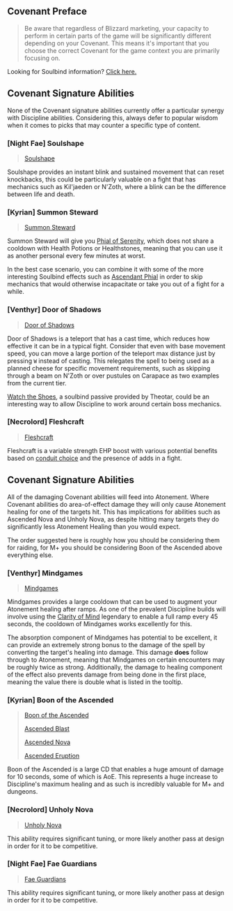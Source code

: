 ## Covenant Preface

> Be aware that regardless of Blizzard marketing, your capacity to perform in certain parts of the game will be significantly different depending on your Covenant. This means it's important that you choose the correct Covenant for the game context you are primarily focusing on.

Looking for Soulbind information? [Click here.](soulbinds.md)

## Covenant Signature Abilities

None of the Covenant signature abilities currently offer a particular synergy with Discipline abilities. Considering this, always defer to popular wisdom when it comes to picks that may counter a specific type of content.

### [Night Fae] Soulshape

> [Soulshape](https://shadowlands.wowhead.com/spell=310143/soulshape)

Soulshape provides an instant blink and sustained movement that can reset knockbacks, this could be particularly valuable on a fight that has mechanics such as Kil'jaeden or N'Zoth, where a blink can be the difference between life and death.

### [Kyrian] Summon Steward

> [Summon Steward](https://shadowlands.wowhead.com/spell=324739)

Summon Steward will give you [Phial of Serenity](https://shadowlands.wowhead.com/item=177278/phial-of-serenity), which does not share a cooldown with Health Potions or Healthstones, meaning that you can use it as another personal every few minutes at worst.

In the best case scenario, you can combine it with some of the more interesting Soulbind effects such as [Ascendant Phial](https://shadowlands.wowhead.com/spell=329776/ascendant-phial) in order to skip mechanics that would otherwise incapacitate or take you out of a fight for a while.

### [Venthyr] Door of Shadows

> [Door of Shadows](https://shadowlands.wowhead.com/spell=300728/door-of-shadows)

Door of Shadows is a teleport that has a cast time, which reduces how effective it can be in a typical fight. Consider that even with base movement speed, you can move a large portion of the teleport max distance just by pressing `W` instead of casting. This relegates the spell to being used as a planned cheese for specific movement requirements, such as skipping through a beam on N'Zoth or over pustules on Carapace as two examples from the current tier.

[Watch the Shoes](https://shadowlands.wowhead.com/spell=336140/watch-the-shoes), a soulbind passive provided by Theotar, could be an interesting way to allow Discipline to work around certain boss mechanics.

### [Necrolord] Fleshcraft

> [Fleshcraft](https://shadowlands.wowhead.com/spell=324631/fleshcraft)

Fleshcraft is a variable strength EHP boost with various potential benefits based on [conduit choice](https://shadowlands.wowhead.com/spell=323074/volatile-solvent) and the presence of adds in a fight.

## Covenant Signature Abilities

All of the damaging Covenant abilities will feed into Atonement. Where Covenant abilities do area-of-effect damage they will only cause Atonement healing for one of the targets hit. This has implications for abilities such as Ascended Nova and Unholy Nova, as despite hitting many targets they do significantly less Atonement Healing than you would expect.

The order suggested here is roughly how you should be considering them for raiding, for M+ you should be considering Boon of the Ascended above everything else.

### [Venthyr] Mindgames

> [Mindgames](https://shadowlands.wowhead.com/spell=323673/mindgames)

Mindgames provides a large cooldown that can be used to augment your Atonement healing after ramps. As one of the prevalent Discipline builds will involve using the [Clarity of Mind](https://shadowlands.wowhead.com/spell=336067/clarity-of-mind) legendary to enable a full ramp every 45 seconds, the cooldown of Mindgames works excellently for this.

The absorption component of Mindgames has potential to be excellent, it can provide an extremely strong bonus to the damage of the spell by converting the target's healing into damage. This damage **does** follow through to Atonement, meaning that Mindgames on certain encounters may be roughly twice as strong. Additionally, the damage to healing component of the effect also prevents damage from being done in the first place, meaning the value there is double what is listed in the tooltip.

### [Kyrian] Boon of the Ascended

> [Boon of the Ascended](https://shadowlands.wowhead.com/spell=325013/boon-of-the-ascended)
>
> [Ascended Blast](https://shadowlands.wowhead.com/spell=325315/ascended-blast)
>
> [Ascended Nova](https://shadowlands.wowhead.com/spell=325020/ascended-nova)
>
> [Ascended Eruption](https://shadowlands.wowhead.com/spell=325326/ascended-eruption)

Boon of the Ascended is a large CD that enables a huge amount of damage for 10 seconds, some of which is AoE. This represents a huge increase to Discipline's maximum healing and as such is incredibly valuable for M+ and dungeons.

### [Necrolord] Unholy Nova

> [Unholy Nova](https://shadowlands.wowhead.com/spell=324724/unholy-nova)

This ability requires significant tuning, or more likely another pass at design in order for it to be competitive.

### [Night Fae] Fae Guardians

> [Fae Guardians](https://shadowlands.wowhead.com/spell=327661/fae-guardians)

This ability requires significant tuning, or more likely another pass at design in order for it to be competitive.
